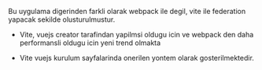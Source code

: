 Bu uygulama digerinden farkli olarak webpack ile degil, vite ile federation yapacak sekilde olusturulmustur. 
* Vite, vuejs creator tarafindan yapilmsi oldugu icin ve webpack den daha performansli oldugu icin yeni trend olmakta
+  Vite vuejs kurulum sayfalarinda onerilen yontem olarak gosterilmektedir. 
